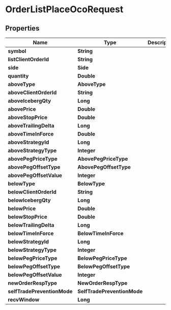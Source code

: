 

# OrderListPlaceOcoRequest


## Properties

| Name | Type | Description | Notes |
|------------ | ------------- | ------------- | -------------|
|**symbol** | **String** |  |  |
|**listClientOrderId** | **String** |  |  [optional] |
|**side** | **Side** |  |  |
|**quantity** | **Double** |  |  |
|**aboveType** | **AboveType** |  |  |
|**aboveClientOrderId** | **String** |  |  [optional] |
|**aboveIcebergQty** | **Long** |  |  [optional] |
|**abovePrice** | **Double** |  |  [optional] |
|**aboveStopPrice** | **Double** |  |  [optional] |
|**aboveTrailingDelta** | **Long** |  |  [optional] |
|**aboveTimeInForce** | **Double** |  |  [optional] |
|**aboveStrategyId** | **Long** |  |  [optional] |
|**aboveStrategyType** | **Integer** |  |  [optional] |
|**abovePegPriceType** | **AbovePegPriceType** |  |  [optional] |
|**abovePegOffsetType** | **AbovePegOffsetType** |  |  [optional] |
|**abovePegOffsetValue** | **Integer** |  |  [optional] |
|**belowType** | **BelowType** |  |  |
|**belowClientOrderId** | **String** |  |  [optional] |
|**belowIcebergQty** | **Long** |  |  [optional] |
|**belowPrice** | **Double** |  |  [optional] |
|**belowStopPrice** | **Double** |  |  [optional] |
|**belowTrailingDelta** | **Long** |  |  [optional] |
|**belowTimeInForce** | **BelowTimeInForce** |  |  [optional] |
|**belowStrategyId** | **Long** |  |  [optional] |
|**belowStrategyType** | **Integer** |  |  [optional] |
|**belowPegPriceType** | **BelowPegPriceType** |  |  [optional] |
|**belowPegOffsetType** | **BelowPegOffsetType** |  |  [optional] |
|**belowPegOffsetValue** | **Integer** |  |  [optional] |
|**newOrderRespType** | **NewOrderRespType** |  |  [optional] |
|**selfTradePreventionMode** | **SelfTradePreventionMode** |  |  [optional] |
|**recvWindow** | **Long** |  |  [optional] |



